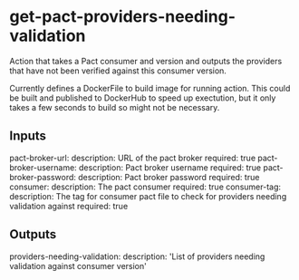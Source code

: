 # get-pact-providers-needing-validation

Action that takes a Pact consumer and version and outputs the providers that have not been verified against this consumer version.

Currently defines a DockerFile to build image for running action. This could be built and published to DockerHub to speed up exectution, but it only takes a few seconds to build so might not be necessary.

## Inputs

pact-broker-url:
  description: URL of the pact broker
  required: true
pact-broker-username:
  description: Pact broker username
  required: true
pact-broker-password:
  description: Pact broker password
  required: true
consumer:
  description: The pact consumer
  required: true
consumer-tag: 
  description: The tag for consumer pact file to check for providers needing validation against
  required: true
## Outputs

providers-needing-validation:
  description: 'List of providers needing validation against consumer version'
